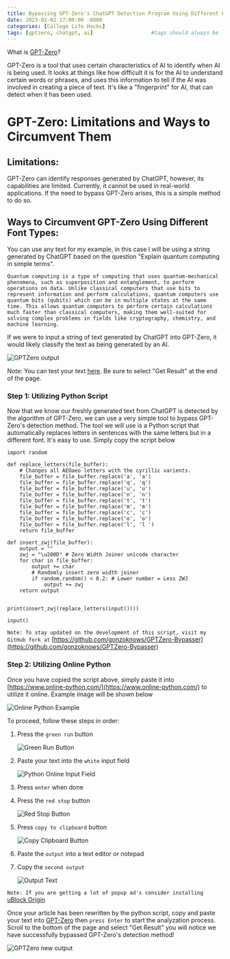 ```yaml
---
title: Bypassing GPT-Zero's ChatGPT Detection Program Using Different Font Types
date: 2023-02-02 17:00:00 -0800
categories: [College Life Hacks]
tags: [gptzero, chatgpt, ai]                   #tags should always be lowercase
---
```


What is [GPT-Zero](https://gptzero.me/)?

GPT-Zero is a tool that uses certain characteristics of AI to identify when AI is being used. It looks at things like how difficult it is for the AI to understand certain words or phrases, and uses this information to tell if the AI was involved in creating a piece of text. It's like a "fingerprint" for AI, that can detect when it has been used.

# GPT-Zero: Limitations and Ways to Circumvent Them

## **Limitations:**

GPT-Zero can identify responses generated by ChatGPT, however, its capabilities are limited. Currently, it cannot be used in real-world applications. If the need to bypass GPT-Zero arises, this is a simple method to do so.

## **Ways to Circumvent GPT-Zero Using Different Font Types**:

You can use any text for my example, in this case I will be using a string generated by ChatGPT based on the question "Explain quantum computing in simple terms".

~~~
Quantum computing is a type of computing that uses quantum-mechanical phenomena, such as superposition and entanglement, to perform operations on data. Unlike classical computers that use bits to represent information and perform calculations, quantum computers use quantum bits (qubits) which can be in multiple states at the same time. This allows quantum computers to perform certain calculations much faster than classical computers, making them well-suited for solving complex problems in fields like cryptography, chemistry, and machine learning.
~~~

If we were to input a string of text generated by ChatGPT into GPT-Zero, it would likely classify the text as being generated by an AI. 

![GPTZero output](/assets/img/bypass%20gptzero/quantum%20detected.png)

Note: You can test your text [here](https://gptzero.me/). Be sure to select "Get Result" at the end of the page.

### Step 1: Utilizing Python Script

Now that we know our freshly generated text from ChatGPT is detected by the algorithm of GPT-Zero, we can use a very simple tool to bypass GPT-Zero's detection method. The tool we will use is a Python script that automatically replaces letters in sentences with the same letters but in a different font. It's easy to use. Simply copy the script below

~~~
import random

def replace_letters(file_buffer):
    # Changes all AEOaeo letters with the cyrillic varients.
    file_buffer = file_buffer.replace('a', '𝚊')
    file_buffer = file_buffer.replace('q', '𝚚')
    file_buffer = file_buffer.replace('u', '𝚞')
    file_buffer = file_buffer.replace('n', '𝚗')
    file_buffer = file_buffer.replace('t', '𝚝')
    file_buffer = file_buffer.replace('m', '𝚖')
    file_buffer = file_buffer.replace('c', '𝚌')
    file_buffer = file_buffer.replace('o', '𝚘')
    file_buffer = file_buffer.replace('l', '𝚕 ')
    return file_buffer

def insert_zwj(file_buffer):
    output = ""
    zwj = "\u200D" # Zero Width Joiner unicode character
    for char in file_buffer:
        output += char
        # Randomly insert zero width joiner
        if random.random() < 0.2: # Lower number = Less ZWJ
            output += zwj
    return output


print(insert_zwj(replace_letters(input())))

input()
~~~

`Note: To stay updated on the development of this script, visit my GitHub fork at` [https://github.com/gonzoknows/GPTZero-Bypasser](https://github.com/gonzoknows/GPTZero-Bypasser)

### Step 2: Utilizing Online Python

Once you have copied the script above, simply paste it into [https://www.online-python.com/](https://www.online-python.com/) to utilize it online. 
Example image will be shown below

![Online Python Example](/assets/img/bypass%20gptzero/online%20python.png)

To proceed, follow these steps in order:
1. Press the `green run` button

    ![Green Run Button](/assets/img/bypass%20gptzero/green%20run%20button.png)

2. Paste your text into the `white` input field

    ![Python Online Input Field](/assets/img/bypass%20gptzero/paste%20sentence%20for%20online%20python.png)

3. Press `enter` when done
4. Press the `red stop` button

    ![Red Stop Button](/assets/img/bypass%20gptzero/red%20stop%20button.png)

5. Press `copy to clipboard` button

    ![Copy Clipboard Button](/assets/img/bypass%20gptzero/copy%20to%20clipboard%20button.png)

6. Paste the `output` into a text editor or notepad

7. Copy the `second output`

    ![Output Text](/assets/img/bypass%20gptzero/copy%20second%20output.png)

`Note: If you are getting a lot of popup ad's consider installing` [uBlock Origin](https://ublockorigin.com/)

Once your article has been rewritten by the python script, copy and paste your text into [GPT-Zero](https://gptzero.me/) then `press Enter` to start the analyzation process. Scroll to the bottom of the page and select "Get Result" you will notice we have successfully bypassed GPT-Zero's detection method!

![GPTZero new output](/assets/img/bypass%20gptzero/quantum%20undetected.png)